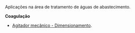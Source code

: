Aplicações na área de tratamento de águas de abastecimento.



**Coagulação**

* [Agitador mecânico - Dimensionamento](https://github.com/lnrddev/programacaonaengenharia/blob/main/python_scripts/mistura_rapida_mecanizada_trat_agua.ipynb).

